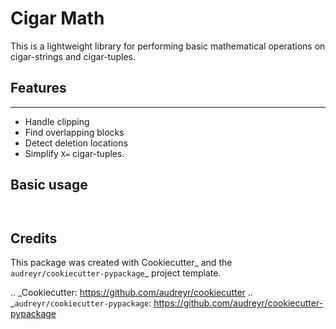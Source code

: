 # Cigar Math

This is a lightweight library for performing basic mathematical operations on cigar-strings and cigar-tuples.

## Features
--------

* Handle clipping
* Find overlapping blocks
* Detect deletion locations
* Simplify `X=` cigar-tuples.


## Basic usage 

```


```




Credits
-------

This package was created with Cookiecutter_ and the `audreyr/cookiecutter-pypackage`_ project template.

.. _Cookiecutter: https://github.com/audreyr/cookiecutter
.. _`audreyr/cookiecutter-pypackage`: https://github.com/audreyr/cookiecutter-pypackage
